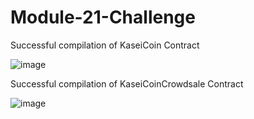 # Module-21-Challenge

Successful compilation of KaseiCoin Contract 

![image](https://github.com/ZekeH43/Module-21-Challenge/assets/143846311/d31e862d-87dd-4f94-aabe-752f336ec802)


Successful compilation of KaseiCoinCrowdsale Contract

![image](https://github.com/ZekeH43/Module-21-Challenge/assets/143846311/4afdf5f9-647b-449d-ab67-36a3f4aae5b3)
